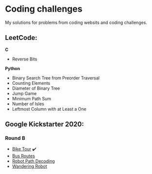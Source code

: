 # Coding challenges

My solutions for problems from coding websits and coding challenges.

## LeetCode:

**C**

* Reverse Bits

**Python**

* Binary Search Tree from Preorder Traversal
* Counting Elements
* Diameter of Binary Tree
* Jump Game
* Minimum Path Sum
* Number of Isles
* Leftmost Column with at Least a One


## Google Kickstarter 2020:

### Round B

* [Bike Tour](https://github.com/akovalyo/coding_challenges/blob/master/Kickstarter2020/RoundB/bike_tour.md) :heavy_check_mark:
* [Bus Routes](https://github.com/akovalyo/coding_challenges/blob/master/Kickstarter2020/RoundB/bus_routes.md)
* [Robot Path Decoding](https://github.com/akovalyo/coding_challenges/blob/master/Kickstarter2020/RoundB/robot_path_decoding.md)
* [Wandering Robot](https://github.com/akovalyo/coding_challenges/blob/master/Kickstarter2020/RoundB/wandering_robot.md)